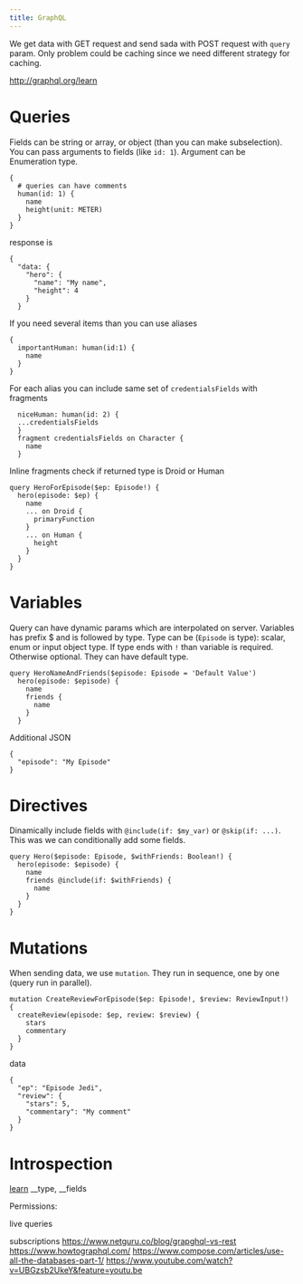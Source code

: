 ```yaml
---
title: GraphQL
---
```


We get data with GET request and send sada with POST request with `query` param.
Only problem could be caching since we need different strategy for caching.

http://graphql.org/learn

# Queries

Fields can be string or array, or object (than you can make subselection).
You can pass arguments to fields (like `id: 1`). Argument can be Enumeration
type.

~~~
{
  # queries can have comments
  human(id: 1) {
    name
    height(unit: METER)
  }
}
~~~

response is

~~~
{
  "data: {
    "hero": {
      "name": "My name",
      "height": 4
    }
  }
~~~

If you need several items than you can use aliases

~~~
{
  importantHuman: human(id:1) {
    name
  }
}
~~~

For each alias you can include same set of `credentialsFields` with fragments

~~~
  niceHuman: human(id: 2) {
  ...credentialsFields
  }
  fragment credentialsFields on Character {
    name
  }
~~~

Inline fragments check if returned type is Droid or Human

~~~
query HeroForEpisode($ep: Episode!) {
  hero(episode: $ep) {
    name
    ... on Droid {
      primaryFunction
    }
    ... on Human {
      height
    }
  }
}
~~~

# Variables

Query can have dynamic params which are interpolated on server. Variables has
prefix $ and is followed by type.
Type can be (`Episode` is type): scalar, enum or input object type.
If type ends with `!` than variable is required. Otherwise optional. They can
have default type.

~~~
query HeroNameAndFriends($episode: Episode = 'Default Value')
  hero(episode: $episode) {
    name
    friends {
      name
    }
  }
~~~

Additional JSON

~~~
{
  "episode": "My Episode"
}
~~~


# Directives

Dinamically include fields with `@include(if: $my_var)` or `@skip(if: ...)`.
This was we can conditionally add some fields.

~~~
query Hero($episode: Episode, $withFriends: Boolean!) {
  hero(episode: $episode) {
    name
    friends @include(if: $withFriends) {
      name
    }
  }
}
~~~

# Mutations

When sending data, we use `mutation`. They run in sequence, one by one (query
run in parallel).

~~~
mutation CreateReviewForEpisode($ep: Episode!, $review: ReviewInput!) {
  createReview(episode: $ep, review: $review) {
    stars
    commentary
  }
}
~~~

data

~~~
{
  "ep": "Episode Jedi",
  "review": {
    "stars": 5,
    "commentary": "My comment"
  }
}
~~~

# Introspection

[learn](http://graphql.org/learn/introspection/)
__type, __fields

Permissions:

live queries

subscriptions
https://www.netguru.co/blog/grapghql-vs-rest
https://www.howtographql.com/
https://www.compose.com/articles/use-all-the-databases-part-1/
https://www.youtube.com/watch?v=UBGzsb2UkeY&feature=youtu.be
